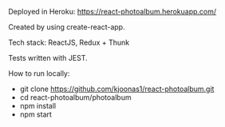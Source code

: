 Deployed in Heroku: https://react-photoalbum.herokuapp.com/

Created by using create-react-app.

Tech stack: ReactJS, Redux + Thunk

Tests written with JEST.

How to run locally:
- git clone https://github.com/kjoonas1/react-photoalbum.git
- cd react-photoalbum/photoalbum
- npm install
- npm start
